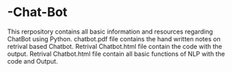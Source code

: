 # -Chat-Bot
This rerpository contains all basic information and resources regarding ChatBot using Python.
chatbot.pdf file contains the hand written notes on retrival based Chatbot.
Retrival Chatbot.html file contain the code with the output.
Retrival Chatbot.html file contain all basic functions of NLP with the code and Output.


